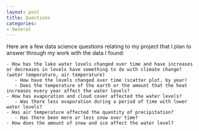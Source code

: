 ```yaml
---
layout: post
title: Questions
categories:
- General
---
```

Here are a few data science questions relating to my project that I plan to answer through my work with the data I found:

    - How has the lake water levels changed over time and have increases or decreases in levels have something to do with climate change? (water temperature, air temperature)
       - How have the levels changed over time (scatter plot, by year)
       - Does the temperature of the earth or the amount that the heat increases every year affect the water levels?
    - How has evaporation and cloud cover affected the water levels? 
       - Was there less evaporation during a period of time with lower water levels?
    - Has air temperature affected the quantity of precipitation? 
       - Has there been more or less snow over time?
    - How does the amount of snow and ice affect the water level?
